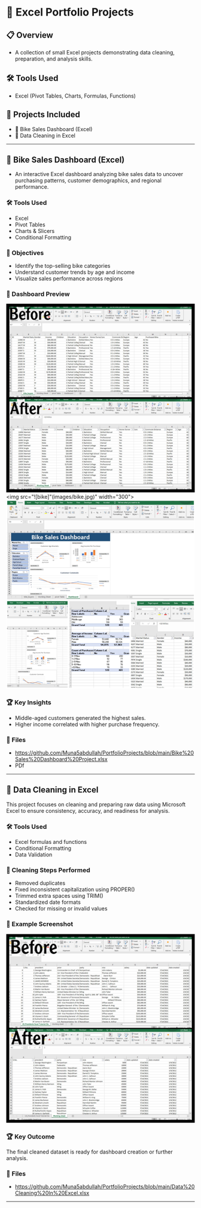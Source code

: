 # 📁 Excel Portfolio Projects

## 📋 Overview
-  A collection of small Excel projects demonstrating data cleaning, preparation, and analysis skills.

## 🛠 Tools Used
- Excel (Pivot Tables, Charts, Formulas, Functions)

## 📂 Projects Included
- 🚴 Bike Sales Dashboard (Excel)
- 🧹 Data Cleaning in Excel

---

## 🚴 Bike Sales Dashboard (Excel)

 -  An interactive Excel dashboard analyzing bike sales data to uncover purchasing patterns, customer demographics, and regional performance.

 ### 🛠 Tools Used
- Excel  
- Pivot Tables  
- Charts & Slicers  
- Conditional Formatting

### 🎯 Objectives
- Identify the top-selling bike categories  
- Understand customer trends by age and income  
- Visualize sales performance across regions

### 📸 Dashboard Preview
![bike](images/bike.jpg)
<img src="![bike]"(images/bike.jpg)" width="300">
![bike2](images/bike2.jpg)

### 🏆 Key Insights
- Middle-aged customers generated the highest sales.  
- Higher income correlated with higher purchase frequency.  

### 📂 Files
- https://github.com/Muna5abdullah/PortfolioProjects/blob/main/Bike%20Sales%20Dashboard%20Project.xlsx
- PDf

---

## 🧹 Data Cleaning in Excel

This project focuses on cleaning and preparing raw data using Microsoft Excel to ensure consistency, accuracy, and readiness for analysis.

### 🛠 Tools Used
- Excel formulas and functions  
- Conditional Formatting  
- Data Validation

### 🔧 Cleaning Steps Performed
- Removed duplicates  
- Fixed inconsistent capitalization using PROPER()  
- Trimmed extra spaces using TRIM()  
- Standardized date formats  
- Checked for missing or invalid values

### 📸 Example Screenshot
 ![cleaning](images/cleaning.jpg)

### 🏆 Key Outcome
The final cleaned dataset is ready for dashboard creation or further analysis.

### 📂 Files
- https://github.com/Muna5abdullah/PortfolioProjects/blob/main/Data%20Cleaning%20In%20Excel.xlsx
---
